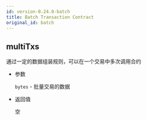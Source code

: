 ```yaml
---
id: version-0.24.0-batch
title: Batch Transaction Contract
original_id: batch
---
```


## multiTxs

通过一定的数据组装规则，可以在一个交易中多次调用合约

* 参数
    
    `bytes` - 批量交易的数据

* 返回值
    
    空